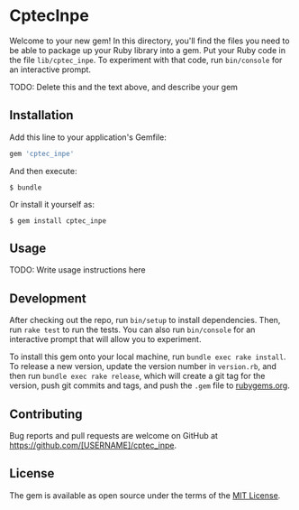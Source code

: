 # CptecInpe

Welcome to your new gem! In this directory, you'll find the files you need to be able to package up your Ruby library into a gem. Put your Ruby code in the file `lib/cptec_inpe`. To experiment with that code, run `bin/console` for an interactive prompt.

TODO: Delete this and the text above, and describe your gem

## Installation

Add this line to your application's Gemfile:

```ruby
gem 'cptec_inpe'
```

And then execute:

    $ bundle

Or install it yourself as:

    $ gem install cptec_inpe

## Usage

TODO: Write usage instructions here

## Development

After checking out the repo, run `bin/setup` to install dependencies. Then, run `rake test` to run the tests. You can also run `bin/console` for an interactive prompt that will allow you to experiment.

To install this gem onto your local machine, run `bundle exec rake install`. To release a new version, update the version number in `version.rb`, and then run `bundle exec rake release`, which will create a git tag for the version, push git commits and tags, and push the `.gem` file to [rubygems.org](https://rubygems.org).

## Contributing

Bug reports and pull requests are welcome on GitHub at https://github.com/[USERNAME]/cptec_inpe.


## License

The gem is available as open source under the terms of the [MIT License](http://opensource.org/licenses/MIT).

